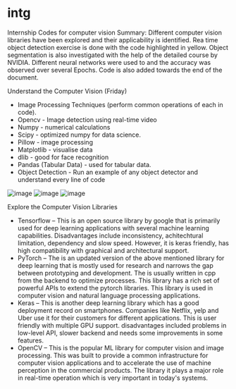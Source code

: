 # intg
Internship
Codes for computer vision
Summary:
Different computer vision libraries have been explored and their applicability is identified. Rea time object detection exercise is done with the code highlighted in yellow. Object segmentation is also investigated with the help of the detailed course by NVIDIA. Different neural networks were used to and the accuracy was observed over several Epochs. Code is also added towards the end of the document.

Understand the Computer Vision (Friday)
- Image Processing Techniques (perform common operations of each in code). 
- Opencv - Image detection using real-time video
- Numpy - numerical calculations
- Scipy    -  optimized numpy for data science.
- Pillow  - image processing 
- Matplotlib - visualise data
- dlib  - good for face recognition
- Pandas (Tabular Data) - used for tabular data.
- Object Detection - Run an example of any object detector and understand every line of code 

 
 ![image](https://user-images.githubusercontent.com/112660020/188004872-0f84d806-7f91-4e51-abcc-b2b4dad61b1e.png)
![image](https://user-images.githubusercontent.com/112660020/188004897-16a3f3e7-0f6e-410c-83e6-f4813d6bd5ac.png)
![image](https://user-images.githubusercontent.com/112660020/188004923-3c55671f-e3f0-4fdb-a0ad-0d8997e19202.png)

 


Explore the Computer Vision Libraries
- Tensorflow – This is an open source library by google that is primarily used for deep learning applications with several machine learning capabilities. Disadvantages include inconsistency, achitechtural limitation, dependency and slow speed. However, it is keras friendly, has high compatibility with graphical and architectural support.
- PyTorch – The is an updated version of the above mentioned library for deep learning that is mostly used for research and narrows the gap between prototyping and development. The is usually written in cpp from the backend to optimize processes. This library has a rich set of powerful APIs to extend the pytorch libraries. This library is used in computer vision and natural language processing applications. 
- Keras – This is another deep learning library which has a good deployment record on smartphones. Companies like Netflix, yelp and Uber use it for their customers for different applications. This is user friendly with multiple GPU support. disadvantages included problems in low-level API, slower backend and needs some improvements in some features. 
- OpenCV – This is the popular ML library for computer vision and image processing. This was built to provide a common infrastructure for computer vision applications and to accelerate the use of machine perception in the commercial products. The library it plays a major role in real-time operation which is very important in today's systems. 
 

